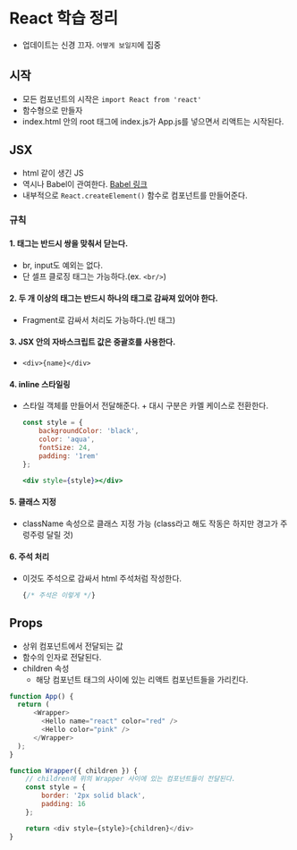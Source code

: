 # React 학습 정리
- 업데이트는 신경 끄자. `어떻게 보일지`에 집중

## 시작
- 모든 컴포넌트의 시작은 `import React from 'react'`
- 함수형으로 만들자
- index.html 안의 root 태그에 index.js가 App.js를 넣으면서 리액트는 시작된다.

## JSX
- html 같이 생긴 JS
- 역시나 Babel이 관여한다. [Babel 링크](https://babeljs.io)
- 내부적으로 `React.createElement()` 함수로 컴포넌트를 만들어준다.

### 규칙
#### 1. 태그는 반드시 쌍을 맞춰서 닫는다.
- br, input도 예외는 없다.
- 단 셀프 클로징 태그는 가능하다.(ex. `<br/>`)
#### 2. 두 개 이상의 태그는 반드시 하나의 태그로 감싸져 있어야 한다.
- Fragment로 감싸서 처리도 가능하다.(빈 태그)
#### 3. JSX 안의 자바스크립트 값은 중괄호를 사용한다.
- `<div>{name}</div>`
#### 4. inline 스타일링 
- 스타일 객체를 만들어서 전달해준다. + 대시 구분은 카멜 케이스로 전환한다.
    ```jsx harmony
    const style = {
        backgroundColor: 'black',
        color: 'aqua',
        fontSize: 24,
        padding: '1rem'
    };
    
    <div style={style}></div>
    ```
#### 5. 클래스 지정
- className 속성으로 클래스 지정 가능 (class라고 해도 작동은 하지만 경고가 주렁주렁 달릴 것)
#### 6. 주석 처리 
- 이것도 주석으로 감싸서 html 주석처럼 작성한다.
    ```jsx harmony
    {/* 주석은 이렇게 */}
    ```

## Props
- 상위 컴포넌트에서 전달되는 값
- 함수의 인자로 전달된다.
- children 속성
    - 해당 컴포넌트 태그의 사이에 있는 리액트 컴포넌트들을 가리킨다.
```javascript
function App() {
  return (
      <Wrapper>
        <Hello name="react" color="red" />
        <Hello color="pink" />
      </Wrapper>
  );
}

function Wrapper({ children }) {
    // children에 위의 Wrapper 사이에 있는 컴포넌트들이 전달된다.
    const style = {
        border: '2px solid black',
        padding: 16
    };

    return <div style={style}>{children}</div>
}
```
